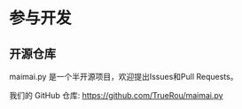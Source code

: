 # 参与开发

## 开源仓库

maimai.py 是一个半开源项目，欢迎提出Issues和Pull Requests。

我们的 GitHub 仓库: https://github.com/TrueRou/maimai.py